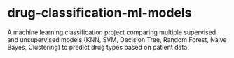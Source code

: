 # drug-classification-ml-models
A machine learning classification project comparing multiple supervised and unsupervised models (KNN, SVM, Decision Tree, Random Forest, Naive Bayes, Clustering) to predict drug types based on patient data.

